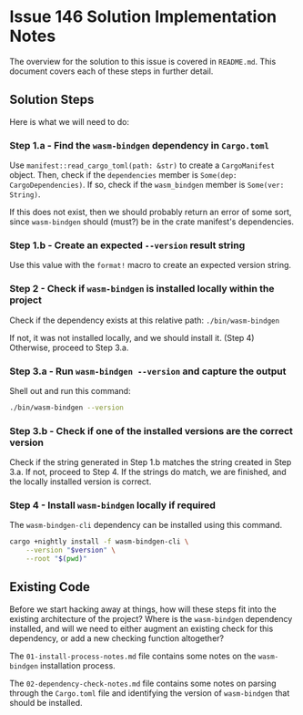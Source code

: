 # Issue 146 Solution Implementation Notes

The overview for the solution to this issue is covered in `README.md`. This
document covers each of these steps in further detail.

## Solution Steps

Here is what we will need to do:

### Step 1.a - Find the `wasm-bindgen` dependency in `Cargo.toml`

Use `manifest::read_cargo_toml(path: &str)` to create a `CargoManifest` object.
Then, check if the `dependencies` member is `Some(dep: CargoDependencies)`.
If so, check if the `wasm_bindgen` member is `Some(ver: String)`.

If this does not exist, then we should probably return an error of some sort,
since `wasm-bindgen` should (must?) be in the crate manifest's dependencies.

### Step 1.b - Create an expected `--version` result string

Use this value with the `format!` macro to create an expected version string.

### Step 2 - Check if `wasm-bindgen` is installed locally within the project

Check if the dependency exists at this relative path: `./bin/wasm-bindgen`

If not, it was not installed locally, and we should install it. (Step 4)
Otherwise, proceed to Step 3.a.

### Step 3.a - Run `wasm-bindgen --version` and capture the output

Shell out and run this command:

```sh
./bin/wasm-bindgen --version
```

### Step 3.b - Check if one of the installed versions are the correct version

Check if the string generated in Step 1.b matches the string created in
Step 3.a. If not, proceed to Step 4. If the strings do match, we are finished,
and the locally installed version is correct.

### Step 4 - Install `wasm-bindgen` locally if required

The `wasm-bindgen-cli` dependency can be installed using this command.

```sh
cargo +nightly install -f wasm-bindgen-cli \
    --version "$version" \
    --root "$(pwd)"
```

## Existing Code

Before we start hacking away at things, how will these steps fit into the
existing architecture of the project? Where is the `wasm-bindgen` dependency
installed, and will we need to either augment an existing check for this
dependency, or add a new checking function altogether?

The `01-install-process-notes.md` file contains some notes on the
`wasm-bindgen` installation process.

The `02-dependency-check-notes.md` file contains some notes on parsing through
the `Cargo.toml` file and identifying the version of `wasm-bindgen` that
should be installed.

